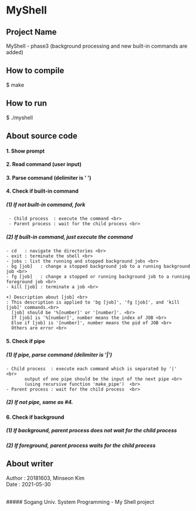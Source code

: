 # MyShell

## Project Name
  MyShell - phase3 (background processing and new built-in commands are added)

## How to compile
  $ make

## How to run
  $ ./myshell


## About source code
#### 1. Show prompt  
#### 2. Read command (user input) 
#### 3. Parse command (delimiter is ' ')  
#### 4. Check if built-in command
##### (1) If not built-in command, fork
	 - Child process  : execute the command <br>
	 - Parent process : wait for the child process <br>
##### (2) If built-in command, just execute the command
	- cd   : navigate the directories <br>
	- exit : terminate the shell <br>
	- jobs : list the running and stopped background jobs <br>
	- bg [job]   : change a stopped background job to a running background job <br>
	- fg [job]   : change a stopped or running background job to a running foreground job <br>
	- kill [job] : terminate a job <br>
	
	+) Description about [job] <br>
	: This description is applied to 'bg [job]', 'fg [job]', and 'kill [job]' commands.<br>
	  [job] should be '%[number]' or '[number]'. <br>
	  If [job] is '%[number]', number means the index of JOB <br>
	  Else if [job] is '[number]', number means the pid of JOB <br>
	  Others are error <br>

#### 5. Check if pipe 
##### (1) If pipe, parse command (delimiter is '|') <br>
	- Child process  : execute each command which is separated by '|'  <br>
		   output of one pipe should be the input of the next pipe <br> 
		   (using recursive function 'make_pipe')  <br>
	- Parent process : wait for the child process  <br>
##### (2) If not pipe, same as #4.  <br>

#### 6. Check if background 
##### (1) If background, parent process does not wait for the child process
##### (2) If foreground, parent process waits for the child process  <br>


## About writer
  Author : 20181603, Minseon Kim  <br>
  Date   : 2021-05-30  <br>

 <br>
##### Sogang Univ. System Programming - My Shell project
